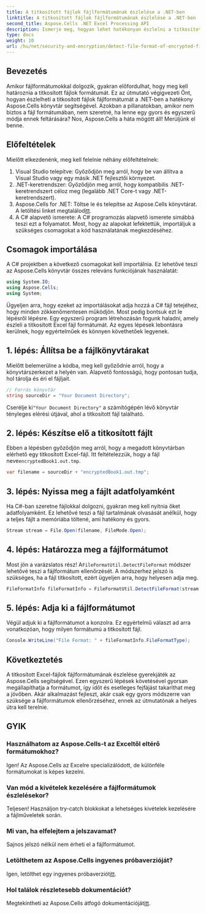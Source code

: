 ```yaml
---
title: A titkosított fájlok fájlformátumának észlelése a .NET-ben
linktitle: A titkosított fájlok fájlformátumának észlelése a .NET-ben
second_title: Aspose.Cells .NET Excel Processing API
description: Ismerje meg, hogyan lehet hatékonyan észlelni a titkosított fájlok fájlformátumát a .NET-ben az Aspose.Cells segítségével. Egyértelmű útmutató a fejlesztőknek.
type: docs
weight: 10
url: /hu/net/security-and-encryption/detect-file-format-of-encrypted-files/
---
```

## Bevezetés
Amikor fájlformátumokkal dolgozik, gyakran előfordulhat, hogy meg kell határoznia a titkosított fájlok formátumát. Ez az útmutató végigvezeti Önt, hogyan észlelheti a titkosított fájlok fájlformátumát a .NET-ben a hatékony Aspose.Cells könyvtár segítségével. Azokban a pillanatokban, amikor nem biztos a fájl formátumában, nem szeretné, ha lenne egy gyors és egyszerű módja ennek feltárására? Nos, Aspose.Cells a háta mögött áll! Merüljünk el benne.
## Előfeltételek
Mielőtt elkezdenénk, meg kell felelnie néhány előfeltételnek:
1. Visual Studio telepítve: Győződjön meg arról, hogy be van állítva a Visual Studio vagy egy másik .NET fejlesztői környezet.
2. .NET-keretrendszer: Győződjön meg arról, hogy kompatibilis .NET-keretrendszert céloz meg (legalább .NET Core-t vagy .NET-keretrendszert).
3. Aspose.Cells for .NET: Töltse le és telepítse az Aspose.Cells könyvtárat. A letöltési linket megtalálod[itt](https://releases.aspose.com/cells/net/).
4. A C# alapvető ismerete: A C# programozás alapvető ismerete simábbá teszi ezt a folyamatot.
Most, hogy az alapokat lefektettük, importáljuk a szükséges csomagokat a kód használatának megkezdéséhez.
## Csomagok importálása
A C# projektben a következő csomagokat kell importálnia. Ez lehetővé teszi az Aspose.Cells könyvtár összes releváns funkciójának használatát:
```csharp
using System.IO;
using Aspose.Cells;
using System;
```
Ügyeljen arra, hogy ezeket az importálásokat adja hozzá a C# fájl tetejéhez, hogy minden zökkenőmentesen működjön.
Most pedig bontsuk ezt le lépésről lépésre. Egy egyszerű program létrehozásán fogunk haladni, amely észleli a titkosított Excel fájl formátumát. Az egyes lépések lebontásra kerülnek, hogy egyértelműek és könnyen követhetőek legyenek.
## 1. lépés: Állítsa be a fájlkönyvtárakat

Mielőtt belemerülne a kódba, meg kell győződnie arról, hogy a könyvtárszerkezet a helyén van. Alapvető fontosságú, hogy pontosan tudja, hol tárolja és éri el fájljait.

```csharp
// Forrás könyvtár
string sourceDir = "Your Document Directory";
```
 Cserélje ki`"Your Document Directory"` a számítógépén lévő könyvtár tényleges elérési útjával, ahol a titkosított fájl található.
## 2. lépés: Készítse elő a titkosított fájlt

 Ebben a lépésben győződjön meg arról, hogy a megadott könyvtárban elérhető egy titkosított Excel-fájl. Itt feltételezzük, hogy a fájl neve`encryptedBook1.out.tmp`.

```csharp
var filename = sourceDir + "encryptedBook1.out.tmp";
```
## 3. lépés: Nyissa meg a fájlt adatfolyamként 

Ha C#-ban szeretne fájlokkal dolgozni, gyakran meg kell nyitnia őket adatfolyamként. Ez lehetővé teszi a fájl tartalmának olvasását anélkül, hogy a teljes fájlt a memóriába töltené, ami hatékony és gyors.

```csharp
Stream stream = File.Open(filename, FileMode.Open);
```
## 4. lépés: Határozza meg a fájlformátumot

 Most jön a varázslatos rész! A`FileFormatUtil.DetectFileFormat` módszer lehetővé teszi a fájlformátum ellenőrzését. A módszerhez jelszó is szükséges, ha a fájl titkosított, ezért ügyeljen arra, hogy helyesen adja meg.

```csharp
FileFormatInfo fileFormatInfo = FileFormatUtil.DetectFileFormat(stream, "1234"); // A jelszó 1234
```
## 5. lépés: Adja ki a fájlformátumot

Végül adjuk ki a fájlformátumot a konzolra. Ez egyértelmű választ ad arra vonatkozóan, hogy milyen formátumú a titkosított fájl.

```csharp
Console.WriteLine("File Format: " + fileFormatInfo.FileFormatType);
```

## Következtetés
A titkosított Excel-fájlok fájlformátumának észlelése gyerekjáték az Aspose.Cells segítségével. Ezen egyszerű lépések követésével gyorsan megállapíthatja a formátumot, így időt és esetleges fejfájást takaríthat meg a jövőben. Akár alkalmazást fejleszt, akár csak egy gyors módszerre van szüksége a fájlformátumok ellenőrzéséhez, ennek az útmutatónak a helyes útra kell terelnie.
## GYIK
### Használhatom az Aspose.Cells-t az Exceltől eltérő formátumokhoz?
Igen! Az Aspose.Cells az Excelre specializálódott, de különféle formátumokat is képes kezelni.
### Van mód a kivételek kezelésére a fájlformátumok észlelésekor?
Teljesen! Használjon try-catch blokkokat a lehetséges kivételek kezelésére a fájlműveletek során.
### Mi van, ha elfelejtem a jelszavamat?
Sajnos jelszó nélkül nem érheti el a fájlformátumot.
### Letölthetem az Aspose.Cells ingyenes próbaverzióját?
Igen, letölthet egy ingyenes próbaverziót[itt](https://releases.aspose.com/).
### Hol találok részletesebb dokumentációt?
 Megtekintheti az Aspose.Cells átfogó dokumentációját[itt](https://reference.aspose.com/cells/net/).